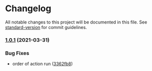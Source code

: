 # Changelog

All notable changes to this project will be documented in this file. See [standard-version](https://github.com/conventional-changelog/standard-version) for commit guidelines.

### [1.0.1](https://github.com/Rindula/cake-luminance/compare/v1.0.0...v1.0.1) (2021-03-31)


### Bug Fixes

* order of action run ([3362fb8](https://github.com/Rindula/cake-luminance/commit/3362fb8b0899e14ce1d2dcadfa10385b47e7955b))
